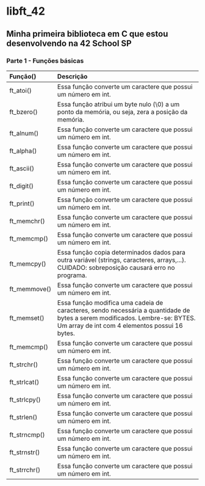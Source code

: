 # libft_42
## Minha primeira biblioteca em C que estou desenvolvendo na 42 School SP

### Parte 1 - Funções básicas
|Função()| Descrição|
|:-------|:---------|
|ft_atoi()| Essa função converte um caractere que possui um número em int.|
|ft_bzero()| Essa função atribui um byte nulo (\0) a um ponto da memória, ou seja, zera a posição da memória.|
|ft_alnum()| Essa função converte um caractere que possui um número em int.|
|ft_alpha()| Essa função converte um caractere que possui um número em int.|
|ft_ascii()| Essa função converte um caractere que possui um número em int.|
|ft_digit()| Essa função converte um caractere que possui um número em int.|
|ft_print()| Essa função converte um caractere que possui um número em int.|
|ft_memchr()| Essa função converte um caractere que possui um número em int.|
|ft_memcmp()| Essa função converte um caractere que possui um número em int.|
|ft_memcpy()| Essa função copia determinados dados para outra variável (strings, caracteres, arrays,...). CUIDADO: sobreposição causará erro no programa.|
|ft_memmove()| Essa função converte um caractere que possui um número em int.|
|ft_memset()| Essa função modifica uma cadeia de caracteres, sendo necessária a quantidade de bytes a serem modificados. Lembre-se: BYTES. Um array de int com 4 elementos possui 16 bytes.|
|ft_memcmp()| Essa função converte um caractere que possui um número em int.|
|ft_strchr()| Essa função converte um caractere que possui um número em int.|
|ft_strlcat()| Essa função converte um caractere que possui um número em int.|
|ft_strlcpy()| Essa função converte um caractere que possui um número em int.|
|ft_strlen()| Essa função converte um caractere que possui um número em int.|
|ft_strncmp()| Essa função converte um caractere que possui um número em int.|
|ft_strnstr()| Essa função converte um caractere que possui um número em int.|
|ft_strrchr()| Essa função converte um caractere que possui um número em int.|



